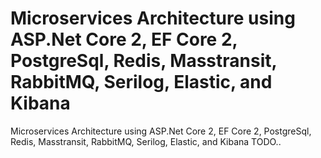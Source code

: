# Microservices Architecture using ASP.Net Core 2, EF Core 2, PostgreSql, Redis, Masstransit, RabbitMQ, Serilog, Elastic, and Kibana
Microservices Architecture using ASP.Net Core 2, EF Core 2, PostgreSql, Redis, Masstransit, RabbitMQ, Serilog, Elastic, and Kibana
TODO..
